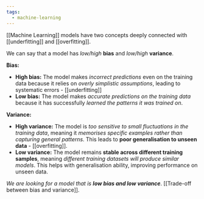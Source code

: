 ```yaml
---
tags:
  - machine-learning
---
```

[[Machine Learning]] models have two concepts deeply connected with [[underfitting]] and [[overfitting]].

We can say that a model has *low/high* **bias** and *low/high* **variance**.

**Bias:**
-  **High bias:** The model makes *incorrect predictions* even on the training data because it relies on *overly simplistic assumptions*, leading to systematic errors - [[underfitting]]
-  **Low bias:** The model makes *accurate predictions on the training data* because it has successfully *learned the patterns it was trained on*.

**Variance:**
- **High variance:** The model is *too sensitive to small fluctuations in the training data*, meaning it *memorises specific examples rather than capturing general patterns*. This leads to **poor generalisation to unseen data** - [[overfitting]].
- **Low variance:** The model remains **stable across different training samples**, meaning *different training datasets will produce similar models*. This helps with generalisation ability, improving performance on unseen data.

*We are looking for a model that is **low bias and low variance***. [[Trade-off between bias and variance]].